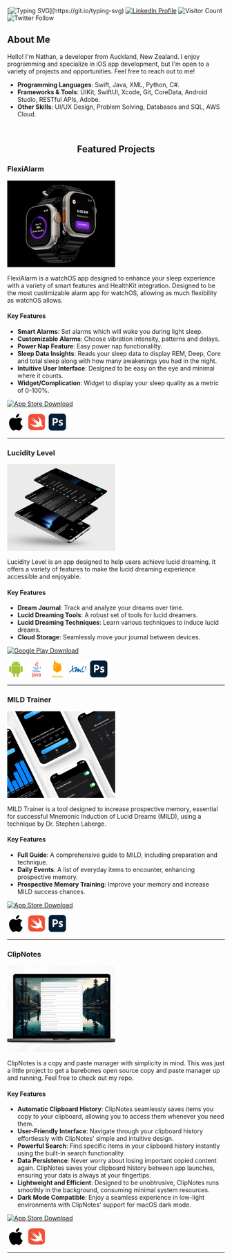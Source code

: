 [![Typing SVG](https://readme-typing-svg.herokuapp.com?font=Fira+Code&pause=1000&color=000000&width=1000&lines=System.out.println(%22Welcome+to+Nate's+Github+page!%22);)](https://git.io/typing-svg)
[![LinkedIn Profile](https://img.shields.io/badge/LinkedIn-Profile-blue?style=flat-square&logo=linkedin)](https://linkedin.com/in/nathan-woolmore)
![Visitor Count](https://visitor-badge.laobi.icu/badge?page_id=Nathan-Woolmore.Nathan-Woolmore)
![Twitter Follow](https://img.shields.io/twitter/follow/Nate_James_W?style=social)

## About Me

Hello! I'm Nathan, a developer from Auckland, New Zealand. I enjoy programming and specialize in iOS app development, but I'm open to a variety of projects and opportunities. Feel free to reach out to me!


-   **Programming Languages**: Swift, Java, XML, Python, C#.
-   **Frameworks & Tools**: UIKit, SwiftUI, Xcode, Git, CoreData, Android Studio, RESTful APIs, Adobe.
-   **Other Skills**: UI/UX Design, Problem Solving, Databases and SQL, AWS Cloud.

<br>
<div align="center">
  
## Featured Projects

</div>

### FlexiAlarm

<img src="https://github.com/Nathan-Woolmore/projectImages/blob/main/FlexiAlarm.png?raw=true" width="250" alt="FlexiAlarm">

FlexiAlarm is a watchOS app designed to enhance your sleep experience with a variety of smart features and HealthKit integration. Designed to be the most custimizable alarm app for watchOS, allowing as much flexibility as watchOS allows.

#### Key Features

-   **Smart Alarms**: Set alarms which will wake you during light sleep.
-   **Customizable Alarms**: Choose vibration intensity, patterns and delays.
-   **Power Nap Feature**: Easy power nap functionalilty.
-   **Sleep Data Insights**: Reads your sleep data to display REM, Deep, Core and total sleep along with how many awakenings you had in the night.
-   **Intuitive User Interface**: Designed to be easy on the eye and minimal where it counts.
-   **Widget/Complication**: Widget to display your sleep quality as a metric of 0-100%.

[![App Store Download](https://img.shields.io/badge/App%20Store-Download-blue?style=for-the-badge&logo=app-store)](https://apps.apple.com/us/app/flexialarm/id6502886443)

<img src="https://github.com/devicons/devicon/blob/master/icons/apple/apple-original.svg" width="40" height="40" title="Apple" alt="Apple">&nbsp;
<img src="https://github.com/devicons/devicon/blob/master/icons/swift/swift-original.svg" width="40" height="40" title="Swift" alt="Swift">&nbsp;
<img src="https://github.com/devicons/devicon/blob/master/icons/photoshop/photoshop-plain.svg" width="40" height="40" title="Photoshop" alt="Photoshop">&nbsp;

---

### Lucidity Level

<img src="https://github.com/Nathan-Woolmore/projectImages/blob/main/LucidityLevel.png?raw=true" width="250" alt="Lucidity Level">

Lucidity Level is an app designed to help users achieve lucid dreaming. It offers a variety of features to make the lucid dreaming experience accessible and enjoyable.

#### Key Features

-   **Dream Journal**: Track and analyze your dreams over time.
-   **Lucid Dreaming Tools**: A robust set of tools for lucid dreamers.
-   **Lucid Dreaming Techniques**: Learn various techniques to induce lucid dreams.
-   **Cloud Storage**: Seamlessly move your journal between devices.

[![Google Play Download](https://img.shields.io/badge/Google%20Play-Download-blue?style=for-the-badge&logo=google-play)](https://play.google.com/store/apps/details?id=studio.victorylapp.lucidlevelup&hl=en_US)

<img src="https://github.com/devicons/devicon/blob/master/icons/android/android-original.svg" width="40" height="40" title="Android" alt="Android">&nbsp;
<img src="https://github.com/devicons/devicon/blob/master/icons/java/java-original-wordmark.svg" width="40" height="40" title="Java" alt="Java">&nbsp;
<img src="https://github.com/devicons/devicon/blob/master/icons/firebase/firebase-plain-wordmark.svg" width="40" height="40" title="Firebase" alt="Firebase">&nbsp;
<img src="https://github.com/devicons/devicon/blob/master/icons/xml/xml-plain.svg" width="40" height="40" title="XML" alt="XML">&nbsp;
<img src="https://github.com/devicons/devicon/blob/master/icons/photoshop/photoshop-plain.svg" width="40" height="40" title="Photoshop" alt="Photoshop">&nbsp;

---

### MILD Trainer

<img src="https://github.com/Nathan-Woolmore/projectImages/blob/main/Mildtrainer.png?raw=true" width="250" alt="MILD Trainer">

MILD Trainer is a tool designed to increase prospective memory, essential for successful Mnemonic Induction of Lucid Dreams (MILD), using a technique by Dr. Stephen Laberge.

#### Key Features

-   **Full Guide**: A comprehensive guide to MILD, including preparation and technique.
-   **Daily Events**: A list of everyday items to encounter, enhancing prospective memory.
-   **Prospective Memory Training**: Improve your memory and increase MILD success chances.

[![App Store Download](https://img.shields.io/badge/App%20Store-Download-blue?style=for-the-badge&logo=app-store)](https://apps.apple.com/pl/app/mild-trainer-lucid-dream-tool/id1530667456)

<img src="https://github.com/devicons/devicon/blob/master/icons/apple/apple-original.svg" width="40" height="40" title="Apple" alt="Apple">&nbsp;
<img src="https://github.com/devicons/devicon/blob/master/icons/swift/swift-original.svg" width="40" height="40" title="Swift" alt="Swift">&nbsp;
<img src="https://github.com/devicons/devicon/blob/master/icons/photoshop/photoshop-plain.svg" width="40" height="40" title="Photoshop" alt="Photoshop">&nbsp;

---

### ClipNotes

<img src="https://github.com/Nathan-Woolmore/projectImages/blob/main/ClipNotes.png?raw=true" width="250" alt="ClipNotes">

ClipNotes is a copy and paste manager with simplicity in mind. This was just a little project to get a barebones open source copy and paste manager up and running.
Feel free to check out my repo.

#### Key Features

-   **Automatic Clipboard History**: ClipNotes seamlessly saves items you copy to your clipboard, allowing you to access them whenever you need them.
-   **User-Friendly Interface**: Navigate through your clipboard history effortlessly with ClipNotes' simple and intuitive design.
-   **Powerful Search**: Find specific items in your clipboard history instantly using the built-in search functionality.
-   **Data Persistence**: Never worry about losing important copied content again. ClipNotes saves your clipboard history between app launches, ensuring your data is always at your fingertips.
-   **Lightweight and Efficient**: Designed to be unobtrusive, ClipNotes runs smoothly in the background, consuming minimal system resources.
-   **Dark Mode Compatible**: Enjoy a seamless experience in low-light environments with ClipNotes' support for macOS dark mode.

[![App Store Download](https://img.shields.io/badge/App%20Store-Download-blue?style=for-the-badge&logo=app-store)](https://apps.apple.com/nz/app/clipnotes-clipboard/id6482848797?mt=12)

<img src="https://github.com/devicons/devicon/blob/master/icons/apple/apple-original.svg" width="40" height="40" title="Apple" alt="Apple">&nbsp;
<img src="https://github.com/devicons/devicon/blob/master/icons/swift/swift-original.svg" width="40" height="40" title="Swift" alt="Swift">&nbsp;

---

